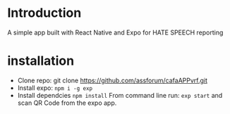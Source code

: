 # Introduction
A simple app built with React Native and Expo for HATE SPEECH reporting 
# installation
- Clone repo: git clone https://github.com/assforum/cafaAPPvrf.git
- Install expo: `npm i -g exp`
- Install dependcies `npm install`
From command line run: `exp start` and scan QR Code from the expo app.
